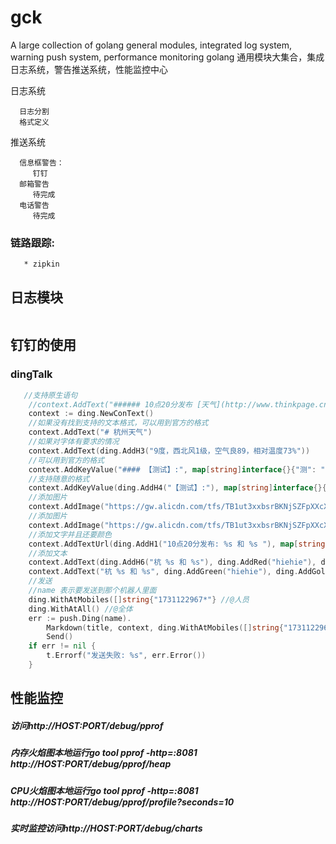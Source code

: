 # gck 

A large collection of golang general modules, integrated log system, warning push system, performance monitoring golang 通用模块大集合，集成日志系统，警告推送系统，性能监控中心


日志系统  
```
  日志分割
  格式定义
```
推送系统
```
  信息框警告：
     钉钉   
  邮箱警告
     待完成    
  电话警告 
     待完成      
```
### 链路跟踪:
```
   * zipkin 
```

## 日志模块

```

```

## 钉钉的使用


### dingTalk
```go
   //支持原生语句
   	//context.AddText("###### 10点20分发布 [天气](http://www.thinkpage.cn/)")
   	context := ding.NewConText()
    //如果没有找到支持的文本格式，可以用到官方的格式
   	context.AddText("# 杭州天气")
    //如果对字体有要求的情况
   	context.AddText(ding.AddH3("9度，西北风1级，空气良89，相对温度73%"))
   	//可以用到官方的格式
   	context.AddKeyValue("#### 【测试】:", map[string]interface{}{"测": "试"})
    //支持随意的格式
    context.AddKeyValue(ding.AddH4("【测试】:"), map[string]interface{}{"测": "试"})
   	//添加图片
    context.AddImage("https://gw.alicdn.com/tfs/TB1ut3xxbsrBKNjSZFpXXcXhFXa-846-786.png")
   	//添加图片
    context.AddImage("https://gw.alicdn.com/tfs/TB1ut3xxbsrBKNjSZFpXXcXhFXa-846-786.png")
   	//添加文字并且还要颜色
    context.AddTextUrl(ding.AddH1("10点20分发布: %s 和 %s "), map[string]string{ding.AddGreen("天气"): "http://www.thinkpage.cn/", ding.AddRed("天气11"): "http://www.baidu.com/"})
   	//添加文本
    context.AddText(ding.AddH6("杭 %s 和 %s"), ding.AddRed("hiehie"), ding.AddBlue("hiehie"))
   	context.AddText("杭 %s 和 %s", ding.AddGreen("hiehie"), ding.AddGold("hiehie"))
   	//发送
    //name 表示要发送到那个机器人里面
    ding.WithAtMobiles([]string{"1731122967*"} //@人员
    ding.WithAtAll() //@全体
    err := push.Ding(name).
   		Markdown(title, context, ding.WithAtMobiles([]string{"1731122967*"})).
   		Send()
   	if err != nil {
   		t.Errorf("发送失败: %s", err.Error())
   	}
```  

## 性能监控

##### 访问http://HOST:PORT/debug/pprof

##### 内存火焰图本地运行go tool pprof -http=:8081 http://HOST:PORT/debug/pprof/heap

##### CPU火焰图本地运行go tool pprof -http=:8081 http://HOST:PORT/debug/pprof/profile?seconds=10

##### 实时监控访问http://HOST:PORT/debug/charts